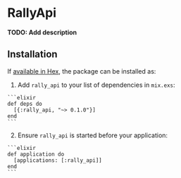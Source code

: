 # RallyApi

**TODO: Add description**

## Installation

If [available in Hex](https://hex.pm/docs/publish), the package can be installed as:

  1. Add `rally_api` to your list of dependencies in `mix.exs`:

    ```elixir
    def deps do
      [{:rally_api, "~> 0.1.0"}]
    end
    ```

  2. Ensure `rally_api` is started before your application:

    ```elixir
    def application do
      [applications: [:rally_api]]
    end
    ```

